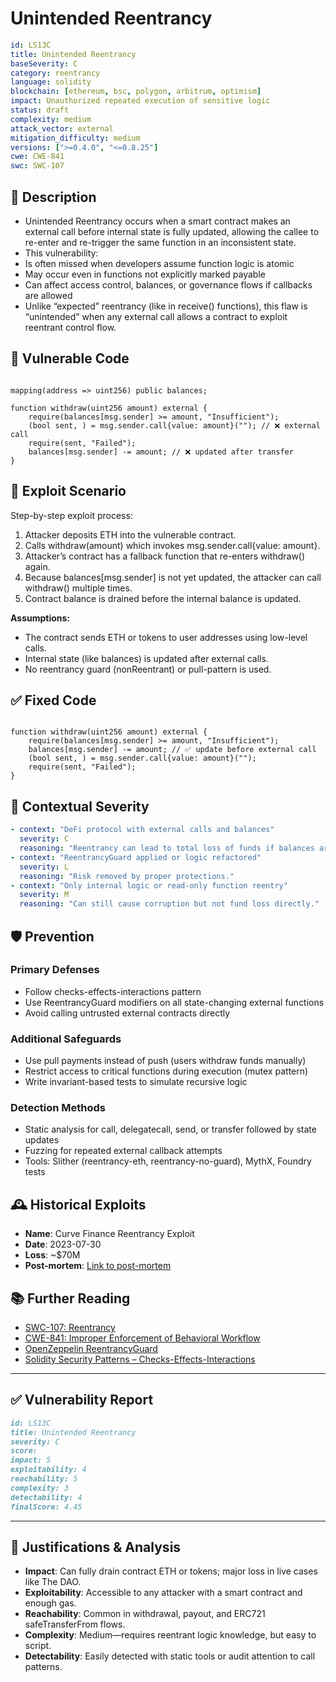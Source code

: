# Unintended Reentrancy

```YAML
id: LS13C
title: Unintended Reentrancy
baseSeverity: C
category: reentrancy
language: solidity
blockchain: [ethereum, bsc, polygon, arbitrum, optimism]
impact: Unauthorized repeated execution of sensitive logic
status: draft
complexity: medium
attack_vector: external
mitigation_difficulty: medium
versions: [">=0.4.0", "<=0.8.25"]
cwe: CWE-841
swc: SWC-107
```

## 📝 Description

- Unintended Reentrancy occurs when a smart contract makes an external call before internal state is fully updated, allowing the callee to re-enter and re-trigger the same function in an inconsistent state.
- This vulnerability:
- Is often missed when developers assume function logic is atomic
- May occur even in functions not explicitly marked payable
- Can affect access control, balances, or governance flows if callbacks are allowed
- Unlike “expected” reentrancy (like in receive() functions), this flaw is “unintended” when any external call allows a contract to exploit reentrant control flow.

## 🚨 Vulnerable Code

```solidity

mapping(address => uint256) public balances;

function withdraw(uint256 amount) external {
    require(balances[msg.sender] >= amount, "Insufficient");
    (bool sent, ) = msg.sender.call{value: amount}(""); // ❌ external call
    require(sent, "Failed");
    balances[msg.sender] -= amount; // ❌ updated after transfer
}
```

## 🧪 Exploit Scenario

Step-by-step exploit process:

1. Attacker deposits ETH into the vulnerable contract.
2. Calls withdraw(amount) which invokes msg.sender.call{value: amount}.
3. Attacker’s contract has a fallback function that re-enters withdraw() again.
4. Because balances[msg.sender] is not yet updated, the attacker can call withdraw() multiple times.
5. Contract balance is drained before the internal balance is updated.

**Assumptions:**

- The contract sends ETH or tokens to user addresses using low-level calls.
- Internal state (like balances) is updated after external calls.
- No reentrancy guard (nonReentrant) or pull-pattern is used.

## ✅ Fixed Code

```solidity

function withdraw(uint256 amount) external {
    require(balances[msg.sender] >= amount, "Insufficient");
    balances[msg.sender] -= amount; // ✅ update before external call
    (bool sent, ) = msg.sender.call{value: amount}("");
    require(sent, "Failed");
}
```

## 🧭 Contextual Severity

```yaml
- context: "DeFi protocol with external calls and balances"
  severity: C
  reasoning: "Reentrancy can lead to total loss of funds if balances are manipulated."
- context: "ReentrancyGuard applied or logic refactored"
  severity: L
  reasoning: "Risk removed by proper protections."
- context: "Only internal logic or read-only function reentry"
  severity: M
  reasoning: "Can still cause corruption but not fund loss directly."
```

## 🛡️ Prevention

### Primary Defenses

- Follow checks-effects-interactions pattern
- Use ReentrancyGuard modifiers on all state-changing external functions
- Avoid calling untrusted external contracts directly

### Additional Safeguards

- Use pull payments instead of push (users withdraw funds manually)
- Restrict access to critical functions during execution (mutex pattern)
- Write invariant-based tests to simulate recursive logic

### Detection Methods

- Static analysis for call, delegatecall, send, or transfer followed by state updates
- Fuzzing for repeated external callback attempts
- Tools: Slither (reentrancy-eth, reentrancy-no-guard), MythX, Foundry tests

## 🕰️ Historical Exploits

- **Name**: Curve Finance Reentrancy Exploit 
- **Date**: 2023-07-30 
- **Loss**: ~$70M 
- **Post-mortem**: [Link to post-mortem](https://www.trustbytes.io/blog/reentrancy-attacks)

## 📚 Further Reading

- [SWC-107: Reentrancy](https://swcregistry.io/docs/SWC-107)
- [CWE-841: Improper Enforcement of Behavioral Workflow](https://cwe.mitre.org/data/definitions/841.html) 
- [OpenZeppelin ReentrancyGuard](https://docs.openzeppelin.com/contracts/4.x/api/security#ReentrancyGuard) 
- [Solidity Security Patterns – Checks-Effects-Interactions](https://docs.soliditylang.org/en/latest/security-considerations.html#use-the-checks-effects-interactions-pattern) 

---

## ✅ Vulnerability Report

```markdown
id: LS13C
title: Unintended Reentrancy
severity: C
score:
impact: 5 
exploitability: 4 
reachability: 5 
complexity: 3  
detectability: 4  
finalScore: 4.45
```

---

## 📄 Justifications & Analysis

- **Impact**: Can fully drain contract ETH or tokens; major loss in live cases like The DAO.
- **Exploitability**: Accessible to any attacker with a smart contract and enough gas.
- **Reachability**: Common in withdrawal, payout, and ERC721 safeTransferFrom flows.
- **Complexity**: Medium—requires reentrant logic knowledge, but easy to script.
- **Detectability**: Easily detected with static tools or audit attention to call patterns.

